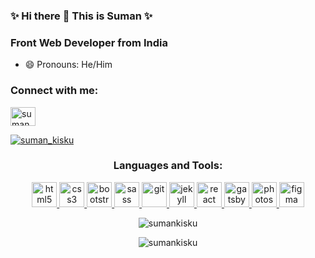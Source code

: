 ###  ✨ Hi there 👋 This is Suman ✨

<!--
**SumanKisku/SumanKisku** is a ✨ _special_ ✨ repository because its `README.md` (this file) appears on your GitHub profile.

Here are some ideas to get you started:

- 🔭 I’m currently working on ...
- 🌱 I’m currently learning ...
- 👯 I’m looking to collaborate on ...
- 🤔 I’m looking for help with ...
- 💬 Ask me about ...
- 📫 How to reach me: ...
- ⚡ Fun fact: ...
-->

**<h3 align="left">Front Web Developer from India** </h3>

<!-- - 🌱 I’m currently learning **React.JS** -->
- 😄 Pronouns: He/Him

<h3 align="left">Connect with me:</h3>
<p align="left">
<a href="https://twitter.com/suman_kisku" target="blank"><img align="center" src="https://cdn.jsdelivr.net/npm/simple-icons@3.0.1/icons/twitter.svg" alt="suman_kisku" height="30" width="40" /></a>
</p>

<p align="left"> <a href="https://twitter.com/suman_kisku" target="blank"><img src="https://img.shields.io/twitter/follow/suman_kisku?logo=twitter&style=for-the-badge" alt="suman_kisku" /></a> </p>

<h3 align="center">Languages and Tools:</h3>
<p align="center">
<a href="https://www.w3.org/html/" target="_blank"> <img src="https://devicons.github.io/devicon/devicon.git/icons/html5/html5-original-wordmark.svg" alt="html5" width="40" height="40"/> </a>
<a href="https://www.w3schools.com/css/" target="_blank"> <img src="https://devicons.github.io/devicon/devicon.git/icons/css3/css3-original-wordmark.svg" alt="css3" width="40" height="40"/> </a>
<a href="https://getbootstrap.com" target="_blank"> <img src="https://devicons.github.io/devicon/devicon.git/icons/bootstrap/bootstrap-plain.svg" alt="bootstrap" width="40" height="40"/> </a>
<a href="https://sass-lang.com" target="_blank"> <img src="https://devicons.github.io/devicon/devicon.git/icons/sass/sass-original.svg" alt="sass" width="40" height="40"/> </a>
<a href="https://git-scm.com/" target="_blank"> <img src="https://www.vectorlogo.zone/logos/git-scm/git-scm-icon.svg" alt="git" width="40" height="40"/> </a>
<a href="https://jekyllrb.com/" target="_blank"> <img src="https://www.vectorlogo.zone/logos/jekyllrb/jekyllrb-icon.svg" alt="jekyll" width="40" height="40"/> </a>
<a href="https://reactjs.org/" target="_blank"> <img src="https://devicons.github.io/devicon/devicon.git/icons/react/react-original-wordmark.svg" alt="react" width="40" height="40"/> </a> 
<a href="https://www.gatsbyjs.com/" target="_blank"> <img src="https://www.vectorlogo.zone/logos/gatsbyjs/gatsbyjs-icon.svg" alt="gatsby" width="40" height="40"/> </a>
<a href="https://www.photoshop.com/en" target="_blank"> <img src="https://devicons.github.io/devicon/devicon.git/icons/photoshop/photoshop-plain.svg" alt="photoshop" width="40" height="40"/> </a> 
<a href="https://www.figma.com/" target="_blank"> <img src="https://www.vectorlogo.zone/logos/figma/figma-icon.svg" alt="figma" width="40" height="40"/> </a>


</p>


<p align="center"><img align="center" src="https://github-readme-stats.vercel.app/api?username=sumankisku&show_icons=true&locale=en" alt="sumankisku" /></p>

<p align="center"><img align="center" src="https://github-readme-stats.vercel.app/api/top-langs?username=sumankisku&show_icons=true&locale=en&layout=compact" alt="sumankisku" /></p>
